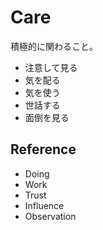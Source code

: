 # Care

積極的に関わること。

- 注意して見る
- 気を配る
- 気を使う
- 世話する
- 面倒を見る

## Reference

- Doing
- Work
- Trust
- Influence
- Observation
